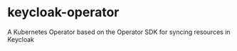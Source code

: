 # keycloak-operator
A Kubernetes Operator based on the Operator SDK for syncing resources in Keycloak
